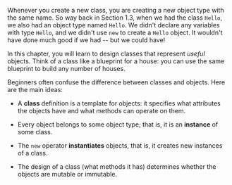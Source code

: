 Whenever you create a new class, you are creating a new object type with the same name. So way back in Section 1.3, when we had the class `Hello`, we also had an object type named `Hello`. We didn't declare any variables with type `Hello`, and we didn't use `new` to create a `Hello` object. It wouldn't have done much good if we had -- but we could have!

In this chapter, you will learn to design classes that represent *useful* objects. Think of a class like a blueprint for a house: you can use the same blueprint to build any number of houses.

Beginners often confuse the difference between classes and objects. Here are the main ideas:



*  A **class** definition is a template for objects: it specifies what attributes the objects have and what methods can operate on them.


*  Every object belongs to some object type; that is, it is an **instance** of some class.


*  The `new` operator **instantiates** objects, that is, it creates new instances of a class.

*  The design of a class (what methods it has) determines whether the objects are mutable or immutable.